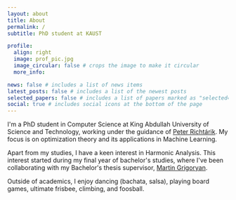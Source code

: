 ```yaml
---
layout: about
title: About
permalink: /
subtitle: PhD student at KAUST

profile:
  align: right
  image: prof_pic.jpg
  image_circular: false # crops the image to make it circular
  more_info:

news: false # includes a list of news items
latest_posts: false # includes a list of the newest posts
selected_papers: false # includes a list of papers marked as "selected={true}"
social: true # includes social icons at the bottom of the page
---
```


I'm a PhD student in Computer Science at King Abdullah University of Science and Technology, working under the guidance of [Peter Richtárik](https://richtarik.org/i_bio.html).
My focus is on optimization theory and its applications in Machine Learning.

Apart from my studies, I have a keen interest in Harmonic Analysis.
This interest started during my final year of bachelor's studies, where I've been collaborating with my Bachelor's thesis supervisor, [Martin Grigoryan](https://scholar.google.com/citations?user=l-2JIPkAAAAJ&hl=en).

Outside of academics, I enjoy dancing (bachata, salsa), playing board games, ultimate frisbee, climbing, and foosball.
